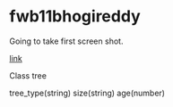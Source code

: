 # fwb11bhogireddy

Going to take first screen shot.

[link](https://fwb11bhogireddy.herokuapp.com/)

Class tree

tree_type(string)
size(string)
age(number)


